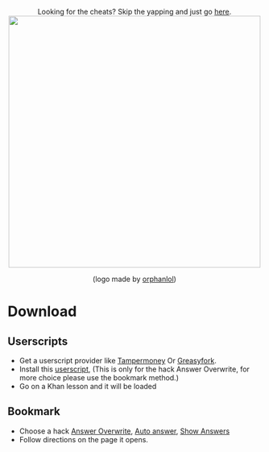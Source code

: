 <p align="center">
  Looking for the cheats? Skip the yapping and just go <a href ="https://github.com/ilytobias/Khan-Destroyer/blob/main/cheats.md">here</a>. <br>
<img src="https://github.com/ilytobias/Khan-Destroyer/assets/165577429/fcd7fa24-a62c-46c8-bc02-78463bd4c64a"/ width="500" height="500"><div align="center">

  (logo made by [orphanlol](https://github.com/orphanlol))
</div>

# Download

## Userscripts

* Get a userscript provider like [Tampermoney](https://chromewebstore.google.com/detail/tampermonkey/dhdgffkkebhmkfjojejmpbldmpobfkfo) Or [Greasyfork](https://addons.mozilla.org/en-US/firefox/addon/greasemonkey/).
* Install this [userscript](tesdt), (This is only for the hack Answer Overwrite, for more choice please use the bookmark method.)
* Go on a Khan lesson and it will be loaded
  
## Bookmark

* Choose a hack [Answer Overwrite](testd), [Auto answer](tesdt), [Show Answers](tesdt)
* Follow directions on the page it opens. 
